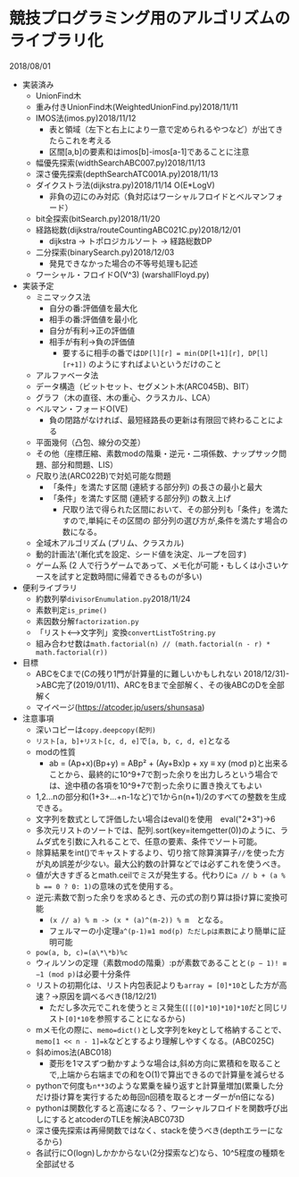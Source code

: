 ﻿# 競技プログラミング用のアルゴリズムのライブラリ化
2018/08/01

- 実装済み
	- UnionFind木
	- 重み付きUnionFind木(WeightedUnionFind.py)2018/11/11
	- IMOS法(imos.py)2018/11/12
		- 表と領域（左下と右上により一意で定められるやつなど）が出てきたらこれを考える
		- 区間[a,b]の要素和はimos[b]-imos[a-1]であることに注意
	- 幅優先探索(widthSearchABC007.py)2018/11/13
 	- 深さ優先探索(depthSearchATC001A.py)2018/11/13
	- ダイクストラ法(dijkstra.py)2018/11/14 O(E*LogV)
		- 非負の辺にのみ対応（負対応はワーシャルフロイドとベルマンフォード）
	- bit全探索(bitSearch.py)2018/11/20
	- 経路総数(dijkstra/routeCountingABC021C.py)2018/12/01
		- dijkstra -> トポロジカルソート -> 経路総数DP
	- 二分探索(binarySearch.py)2018/12/03
		- 発見できなかった場合の不等号処理も記述
	- ワーシャル・フロイドO(V^3) (warshallFloyd.py)
- 実装予定
	- ミニマックス法
		- 自分の番:評価値を最大化
		- 相手の番:評価値を最小化
		- 自分が有利→正の評価値
		- 相手が有利→負の評価値
			- 要するに相手の番では```DP[l][r] = min(DP[l+1][r], DP[l][r+1])```
			のようにすればよいというだけのこと
	- アルファベータ法
	- データ構造（ビットセット、セグメント木(ARC045B)、BIT）
	- グラフ（木の直径、木の重心、クラスカル、LCA）
	- ベルマン・フォードO(VE)
		- 負の閉路がなければ、最短経路長の更新は有限回で終わることによる
	- 平面幾何（凸包、線分の交差）
	- その他（座標圧縮、素数modの階乗・逆元・二項係数、ナップサック問題、部分和問題、LIS）
	- 尺取り法(ARC022B)で対処可能な問題
		- 「条件」を満たす区間 (連続する部分列) の長さの最小と最大
		- 「条件」を満たす区間 (連続する部分列) の数え上げ
			- 尺取り法で得られた区間において、その部分列も「条件」を満たすので,単純にその区間の
			部分列の選び方が,条件を満たす場合の数になる。
	- 全域木アルゴリズム (プリム、クラスカル)
	- 動的計画法'(漸化式を設定、シード値を決定、ループを回す)
	- ゲーム系 (2 人で行うゲームであって、メモ化が可能・もしくは小さいケースを試すと定数時間に帰着できるものが多い)
- 便利ライブラリ
	- 約数列挙```divisorEnumulation.py```2018/11/24
	- 素数判定```is_prime()```
	- 素因数分解```factorization.py```
	- 「リスト<-->文字列」変換```convertListToString.py```
	- 組み合わせ数は```math.factorial(n) // (math.factorial(n - r) * math.factorial(r))```
- 目標
	- ABCをCまで(Cの残り1門が計算量的に難しいかもしれない 2018/12/31)->ABC完了(2019/01/11)、ARCをBまで全部解く、その後ABCのDを全部解く
	- マイページ(https://atcoder.jp/users/shunsasa)
- 注意事項
	- 深いコピーは```copy.deepcopy(配列)```
	- ```リスト[a, b]+リスト[c, d, e]```で```[a, b, c, d, e]```となる
	- modの性質
		- ab = (Ap+x)(Bp+y) = ABp² + (Ay+Bx)p + xy ≡ xy (mod p)と出来ることから、最終的に10^9+7で割った余りを出力しろという場合では、途中積の各項を10^9+7で割った余りに置き換えてもよい
	- 1,2...nの部分和(1+3+...+n-1など)で1からn(n+1)/2のすべての整数を生成できる。
	- 文字列を数式として評価したい場合はeval()を使用　eval("2*3")->6
	- 多次元リストのソートでは、配列.sort(key=itemgetter(0))のように、ラムダ式を引数に入れることで、任意の要素、条件でソート可能。
	- 除算結果をint()でキャストするより、切り捨て除算演算子```//```を使った方が丸め誤差が少ない。最大公約数の計算などでは必ずこれを使うべき。
	- 値が大きすぎるとmath.ceilでミスが発生する。代わりに```a // b + (a % b == 0 ? 0: 1)```の意味の式を使用する。
	- 逆元:素数で割った余りを求めるとき、元の式の割り算は掛け算に変換可能
		- ```(x // a) % m -> (x * (a)^(m-2)) % m```　となる。
		- フェルマーの小定理```a^(p-1)≡1 mod(p) ただしpは素数```により簡単に証明可能
	- ```pow(a, b, c)=(a\*\*b)%c```
	- ウィルソンの定理（素数modの階乗）:pが素数であることと```(p − 1)! ≡ −1 (mod p)```は必要十分条件
	- リストの初期化は、リスト内包表記よりも```array = [0]*10```とした方が高速？->原因を調べるべき(18/12/21)
		- ただし多次元でこれを使うとミス発生(```[[[0]*10]*10]*10```だと同じリスト```[0]*10```を参照することになるから)
	- mメモ化の際に、```memo=dict()```とし文字列をkeyとして格納することで、```memo[1 << n - 1]=k```などとするより理解しやすくなる。(ABC025C)
	- 斜めimos法(ABC018)
		- 菱形を1マスずつ動かすような場合は,斜め方向に累積和を取ることで,上端から右端までの和をO(1)で算出できるので計算量を減らせる
	- pythonで何度も```n**3```のような累乗を繰り返すと計算量増加(累乗した分だけ掛け算を実行するため毎回n回積を取るとオーダーがn倍になる)
	- pythonは関数化すると高速になる？、ワーシャルフロイドを関数呼び出しにするとatcoderのTLEを解決ABC073D
	- 深さ優先探索は再帰関数ではなく、stackを使うべき(depthエラーになるから)
	- 各試行にO(logn)しかかからない(2分探索など)なら、10^5程度の種類を全部試せる
